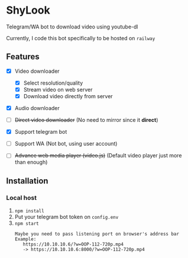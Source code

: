 # ShyLook
Telegram/WA bot to download video using youtube-dl

Currently, I code this bot specifically to be hosted on `railway`  

## Features
- [x] Video downloader
  - [x] Select resolution/quality 
  - [x] Stream video on web server
  - [x] Download video directly from server
- [x] Audio downloader
- [ ] ~~Direct video downloader~~ (No need to mirror since it __direct__)
- [x] Support telegram bot
- [ ] Support WA (Not bot, using user account)
- [ ] ~~Advance web media player (video.js)~~ (Default video player just more than enough)


## Installation
### Local host
1. `npm install`
2. Put your telegram bot token on `config.env`
3. `npm start`  
    ```
   Maybe you need to pass listening port on browser's address bar
   Example: 
       https://10.10.10.6/?w=OOP-112-720p.mp4
       -> https://10.10.10.6:8000/?w=OOP-112-720p.mp4
   ```
